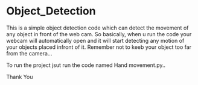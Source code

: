 # Object_Detection
This is  a simple object detection code which can detect the movement of any object in front of the web cam.
So basically, when u run the code your webcam will automatically open and it will start detecting any motion of your objects placed infront of it.
Remember not to keeb your object too far from the camera...

To run the project jsut run the code named Hand movement.py..

Thank You
